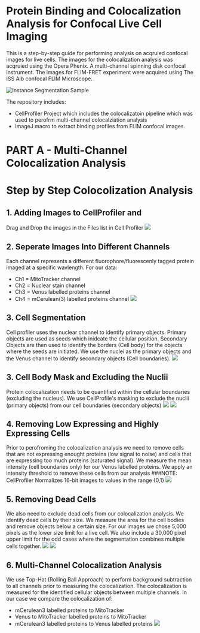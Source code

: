 # Protein Binding and Colocalization Analysis for Confocal Live Cell Imaging 
This is a step-by-step guide for performing analysis on acqruied confocal images for live cells. 
The images for the colocalization analysis was acqruied using the Opera Phenix. A multi-channel spinning disk confocal instrument. The images for FLIM-FRET experiment were acquired using The ISS Alb confocal FLIM Microscope. 


![Instance Segmentation Sample](assets/street.png)

The repository includes:
* CellProfiler Project which includes the colocalizatoin pipeline which was used to perofrm multi-channel colocalziation analysis
* ImageJ macro to extract binding profiles from FLIM confocal images. 


# PART A - Multi-Channel Colocalization Analysis
# Step by Step Colocolization Analysis
## 1. Adding Images to CellProfiler and 
Drag and Drop the images in the Files list in Cell Profiler
![](ColocalizationSteps/Step0.png)
## 2. Seperate Images Into Different Channels
Each channel represents a different fluorophore/fluorescenly tagged protein imaged at a specific wavlength.
For our data:
* Ch1 = MitoTracker channel
* Ch2 = Nuclear stain channel
* Ch3 = Venus labelled proteins channel
* Ch4 = mCerulean(3) labelled proteins channel
![](ColocalizationSteps/Step1.png)

## 3. Cell Segmentation
Cell profiler uses the nuclear channel to identify primary objects. Primary objects are used as seeds which inidcate the cellular position. Secondary Objects are then used to identify the borders (Cell body) for the objects where the seeds are initiated. 
We use the nuclei as the primary objects and the Venus channel to identify secondary objects (Cell boundaries).
![](ColocalizationSteps/Step2.png)

## 3. Cell Body Mask and Excluding the Nuclii
Protein colocalization needs to be quantified within the cellular boundaries (excluding the nucleus). We use CellProfile's masking to exclude the nuclii (primary objects) from our cell boundaries (secondary objects)
![](ColocalizationSteps/Step3.png)
![](ColocalizationSteps/Step4.png)

## 4. Removing Low Expressing and Highly Expressing Cells
Prior to perofroming the colocalization analysis we need to remove cells that are not expressing enought proteins (low signal to noise) and cells that are expressing too much proteins (saturated signal). We measure the mean intensity (cell boundaries only) for our Venus labelled proteins. We apply an intensity threshold to remove these cells from our analysis
###NOTE: CellProfiler Normalizes 16-bit images to values in the range {0,1}
![](ColocalizationSteps/Step5.png)

## 5. Removing Dead Cells
We also need to exclude dead cells from our colocalization analysis. We identify dead cells by their size. We measure the area for the cell bodies and remove objects below a certain size. For our images we chose 5,000 pixels as the lower size limit for a live cell. We also include a 30,000 pixel upper limit for the odd cases where the segmentation combines multiple cells together. 
![](ColocalizationSteps/Step6.png)
![](ColocalizationSteps/Step7.png)

## 6. Multi-Channel Colocalization Analysis
We use Top-Hat (Rolling Ball Approach) to perform background subtraction to all channels prior to measuring the colocalization. The colocalization is measured for the identified cellular objects between multiple channels. In our case we compare the colocalization of:
* mCerulean3 labelled proteins to MitoTracker
* Venus to MitoTracker labelled proteins to MitoTracker
* mCerulean3 labelled proteins to Venus labelled proteins
![](ColocalizationSteps/Step7.png)
